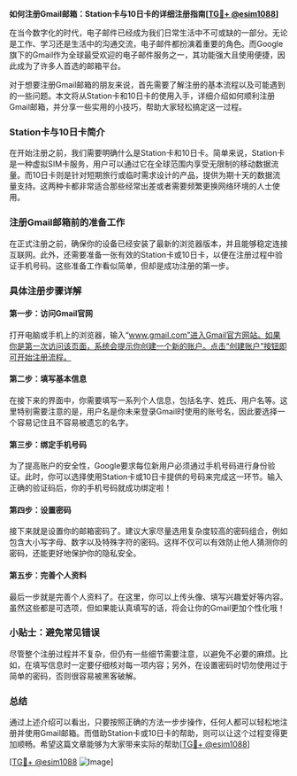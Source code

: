 **如何注册Gmail邮箱：Station卡与10日卡的详细注册指南[[TG💪+ @esim1088](https://t.me/s/esim1088)]**

在当今数字化的时代，电子邮件已经成为我们日常生活中不可或缺的一部分。无论是工作、学习还是生活中的沟通交流，电子邮件都扮演着重要的角色。而Google旗下的Gmail作为全球最受欢迎的电子邮件服务之一，其功能强大且使用便捷，因此成为了许多人首选的邮箱平台。

对于想要注册Gmail邮箱的朋友来说，首先需要了解注册的基本流程以及可能遇到的一些问题。本文将从Station卡和10日卡的使用入手，详细介绍如何顺利注册Gmail邮箱，并分享一些实用的小技巧，帮助大家轻松搞定这一过程。

### Station卡与10日卡简介

在开始注册之前，我们需要明确什么是Station卡和10日卡。简单来说，Station卡是一种虚拟SIM卡服务，用户可以通过它在全球范围内享受无限制的移动数据流量。而10日卡则是针对短期旅行或临时需求设计的产品，提供为期十天的数据流量支持。这两种卡都非常适合那些经常出差或者需要频繁更换网络环境的人士使用。

### 注册Gmail邮箱前的准备工作

在正式注册之前，确保你的设备已经安装了最新的浏览器版本，并且能够稳定连接互联网。此外，还需要准备一张有效的Station卡或10日卡，以便在注册过程中验证手机号码。这些准备工作看似简单，但却是成功注册的第一步。

### 具体注册步骤详解

#### 第一步：访问Gmail官网

打开电脑或手机上的浏览器，输入“www.gmail.com”进入Gmail官方网站。如果你是第一次访问该页面，系统会提示你创建一个新的账户。点击“创建账户”按钮即可开始注册流程。

#### 第二步：填写基本信息

在接下来的界面中，你需要填写一系列个人信息，包括名字、姓氏、用户名等。这里特别需要注意的是，用户名是你未来登录Gmail时使用的账号名，因此要选择一个容易记住且不容易被遗忘的名字。

#### 第三步：绑定手机号码

为了提高账户的安全性，Google要求每位新用户必须通过手机号码进行身份验证。此时，你可以选择使用Station卡或10日卡提供的号码来完成这一环节。输入正确的验证码后，你的手机号码就成功绑定啦！

#### 第四步：设置密码

接下来就是设置你的邮箱密码了。建议大家尽量选用复杂度较高的密码组合，例如包含大小写字母、数字以及特殊字符的密码。这样不仅可以有效防止他人猜测你的密码，还能更好地保护你的隐私安全。

#### 第五步：完善个人资料

最后一步就是完善个人资料了。在这里，你可以上传头像、填写兴趣爱好等内容。虽然这些都是可选项，但如果能认真填写的话，将会让你的Gmail更加个性化哦！

### 小贴士：避免常见错误

尽管整个注册过程并不复杂，但仍有一些细节需要注意，以避免不必要的麻烦。比如，在填写信息时一定要仔细核对每一项内容；另外，在设置密码时切勿使用过于简单的密码，否则很容易被黑客破解。

### 总结

通过上述介绍可以看出，只要按照正确的方法一步步操作，任何人都可以轻松地注册并使用Gmail邮箱。而借助Station卡或10日卡的帮助，则可以让这个过程变得更加顺畅。希望这篇文章能够为大家带来实际的帮助[[TG💪+ @esim1088](https://t.me/s/esim1088)] 

[[TG💪+ @esim1088](https://t.me/s/esim1088) ![Image](https://i.postimg.cc/4NQfJmqS/Snipaste-2025-05-13-00-14-12.png)]